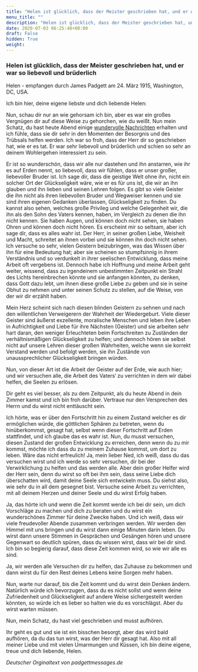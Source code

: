 ```yaml
---
title: "Helen ist glücklich, dass der Meister geschrieben hat, und er war so liebevoll und brüderlich"
menu_title: ""
description: "Helen ist glücklich, dass der Meister geschrieben hat, und er war so liebevoll und brüderlich"
date: 2020-07-03 06:25:48+00:00
draft: False
hidden: True
weight:
---
```

### Helen ist glücklich, dass der Meister geschrieben hat, und er war so liebevoll und brüderlich

Helen - empfangen durch James Padgett am 24. März 1915, Washington, DC, USA.

Ich bin hier, deine eigene liebste und dich liebende Helen:

Nun, schau dir nur an wie gehorsam ich bin, aber es war ein großes Vergnügen dir auf diese Weise zu gehorchen, wie du weißt.
Nun mein Schatz, du hast heute Abend einige [wundervolle Nachrichten](/padgett-botschaften/padgett-botschaften-in-reihenfolge-des-datums/padgett-botschaften-1915-januar-august/jesus-gibt-zu-dass-seine-macht-in-manchen-dingen-begrenzt-ist-und-nicht-immer-die-antwort-kennt-jep-jesus-24-maerz-1915/) erhalten und ich fühle, dass sie dir sehr in den Momenten der Besorgnis und des Trübsals helfen werden. Ich war so froh, dass der Herr dir so geschrieben hat, wie er es tat. Er war sehr liebevoll und brüderlich und schien so sehr an deinem Wohlergehen interessiert zu sein.

Er ist so wunderschön, dass wir alle nur dastehen und ihn anstarren, wie ihr es auf Erden nennt, so liebevoll, dass wir fühlen, dass er unser großer, liebevoller Bruder ist. Ich sage dir, dass die geistige Welt ohne ihn, nicht ein solcher Ort der Glückseligkeit wäre, wie er es für uns ist, die wir an ihn glauben und ihn lieben und seinen Lehren folgen. Es gibt so viele Geister die ihn nicht als ihren liebevollen Bruder und Wegweiser kennen und sie sind ihren eigenen Gedanken überlassen, Glückseligkeit zu finden. Du kannst also sehen, welches große Privileg und welche Gelegenheit wir, die ihn als den Sohn des Vaters kennen, haben, im Vergleich zu denen die ihn nicht kennen. Sie haben Augen, und können doch nicht sehen, sie haben Ohren und können doch nicht hören. Es erscheint mir so seltsam, aber ich sage dir, dass es alles wahr ist. Der Herr, in seiner großen Liebe, Weisheit und Macht, schreitet an ihnen vorbei und sie können ihn doch nicht sehen. Ich versuche so sehr, vielen Geistern beizubringen, was das Wissen über ihn für eine Bedeutung hat; aber sie scheinen so stumpfsinnig in ihrem Verständnis und so verdunkelt in ihrer seelischen Entwicklung, dass meine Arbeit oft vergebens ist. Dennoch habe ich Hoffnung und meine Arbeit geht weiter, wissend, dass zu irgendeinem unbestimmten Zeitpunkt ein Strahl des Lichts hereinbrechen könnte und sie anfangen könnten, zu denken, dass Gott dazu lebt, um ihnen diese große Liebe zu geben und sie in seine Obhut zu nehmen und unter seinen Schutz zu stellen, auf die Weise, von der wir dir erzählt haben.

Mein Herz scheint sich nach diesen blinden Geistern zu sehnen und nach den willentlichen Verweigerern der Wahrheit der Wiedergeburt. Viele dieser Geister sind äußerst exzellente, moralische Menschen und leben ihre Leben in Aufrichtigkeit und Liebe für ihre Nächsten (Geister) und sie arbeiten sehr hart daran, den weniger Erleuchteten beim Fortschreiten zu Zuständen der verhältnismäßigen Glückseligkeit zu helfen; und dennoch hören sie selbst nicht auf unsere Lehren dieser großen Wahrheiten, welche wenn sie korrekt Verstand werden und befolgt werden, sie ihn Zustände von unaussprechlicher Glückseligkeit bringen würden.

Nun, von dieser Art ist die Arbeit der Geister auf der Erde, wie auch hier; und wir versuchen alle, die Arbeit des Vaters‘ zu verrichten in dem wir dabei helfen, die Seelen zu erlösen.

Dir geht es viel besser, als zu dem Zeitpunkt, als du heute Abend in dein Zimmer kamst und ich bin froh darüber. Vertraue nur den Versprechen des Herrn und du wirst nicht enttäuscht sein.

Ich hörte, was er über den Fortschritt hin zu einem Zustand welcher es dir ermöglichen würde, die göttlichen Sphären zu betreten, wenn du hinüberkommst, gesagt hat, selbst wenn dieser Fortschritt auf Erden stattfindet, und ich glaube das es wahr ist. Nun, du musst versuchen, diesen Zustand der großen Entwicklung zu erreichen, denn wenn du zu mir kommst, möchte ich dass du zu meinem Zuhause kommst, um dort zu leben. Wäre das nicht erfreulich! Ja, mein lieber Ned, ich weiß, dass du das versuchen wirst und ich werde so sehr versuchen, dir bei der Verwirklichung zu helfen und das werden alle. Aber dein großer Helfer wird der Herr sein, denn du wirst so oft bei ihm sein, dass seine Liebe dich überschatten wird, damit deine Seele sich entwickeln muss. Du siehst also, wie sehr du in all dem gesegnet bist. Versuche seine Arbeit zu verrichten, mit all deinem Herzen und deiner Seele und du wirst Erfolg haben.

Ja, das hörte ich und wenn die Zeit kommt werde ich bei dir sein, um dich Vorschläge zu machen und dich zu beraten und du wirst ein wunderschönes Zimmer für deine Zwecke haben. Und ich weiß, dass wir viele freudevoller Abende zusammen verbringen werden. Wir werden den Himmel mit uns bringen und du wirst dann einige Minuten darin leben. Du wirst dann unsere Stimmen in Gesprächen und Gesängen hören und unsere Gegenwart so deutlich spüren, dass du wissen wirst, dass wir bei dir sind. Ich bin so begierig darauf, dass diese Zeit kommen wird, so wie wir alle es sind.

Ja, wir werden alle Versuchen dir zu helfen, das Zuhause zu bekommen und dann wirst du für den Rest deines Lebens keine Sorgen mehr haben.

Nun, warte nur darauf, bis die Zeit kommt und du wirst dein Denken ändern. Natürlich würde ich bevorzugen, dass du es nicht sollst und wenn deine Zufriedenheit und Glückseligkeit auf andere Weise sichergestellt werden könnten, so würde ich es lieber so halten wie du es vorschlägst. Aber du wirst warten müssen.

Nun, mein Schatz, du hast viel geschrieben und musst aufhören.

Ihr geht es gut und sie ist ein bisschen besorgt, aber das wird bald aufhören, da du das tun wirst, was der Herr dir gesagt hat.
Also mit all meiner Liebe und mit vielen Umarmungen und Küssen, ich bin deine eigene, treue und dich liebende, Helen.

*Deutscher Orginaltext von padgettmessages.de*
